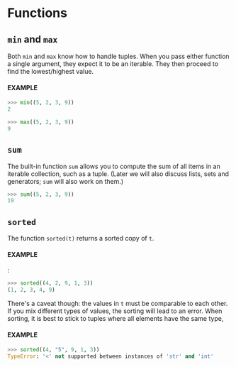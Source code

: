 # Functions

## `min` and `max`

Both `min` and `max` know how to handle tuples.
When you pass either function a single argument, they expect it to be an iterable.
They then proceed to find the lowest/highest value.

#### EXAMPLE

```python
>>> min((5, 2, 3, 9))
2

>>> max((5, 2, 3, 9))
9
```

## `sum`

The built-in function `sum` allows you to compute the sum of all items in an iterable collection, such as a tuple.
(Later we will also discuss lists, sets and generators; `sum` will also work on them.)

```python
>>> sum((5, 2, 3, 9))
19
```

## `sorted`

The function `sorted(t)` returns a sorted copy of `t`.

#### EXAMPLE

:

```python
>>> sorted((4, 2, 9, 1, 3))
(1, 2, 3, 4, 9)
```

There's a caveat though: the values in `t` must be comparable to each other.
If you mix different types of values, the sorting will lead to an error.
When sorting, it is best to stick to tuples where all elements have the same type,

#### EXAMPLE

```python
>>> sorted((4, "5", 9, 1, 3))
TypeError: '<' not supported between instances of 'str' and 'int'
```
